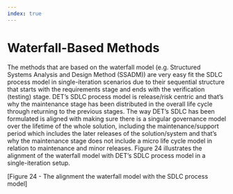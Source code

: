 ```yaml
---
index: true
---
```


# Waterfall-Based Methods
The methods that are based on the waterfall model (e.g. Structured Systems Analysis and Design Method (SSADM)) are very easy fit the SDLC process model in single-iteration scenarios due to their sequential structure that starts with the requirements stage and ends with the verification (testing) stage.
DET’s SDLC process model is release/risk centric and that’s why the maintenance stage has been distributed in the overall life cycle through returning to the previous stages. The way DET’s SDLC has been formulated is aligned with making sure there is a singular governance model over the lifetime of the whole solution, including the maintenance/support period which includes the later releases of the solution/system and that’s why the maintenance stage does not include a micro life cycle model in relation to maintenance and minor releases.
Figure 24 illustrates the alignment of the waterfall model with DET’s SDLC process model in a single-iteration setup.

[Figure 24 - The alignment the waterfall model with the SDLC process model]
